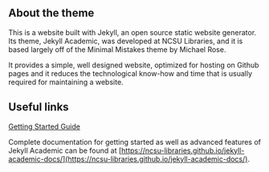 ## About the theme
This is a website built with Jekyll, an open source static website generator. Its theme, Jekyll Academic, was developed at NCSU Libraries, and it is based largely off of the Minimal Mistakes theme by Michael Rose.

It provides a simple, well designed website, optimized for hosting on Github pages and it reduces the technological know-how and time that is usually required for maintaining a website.

## Useful links
[Getting Started Guide](https://ncsu-libraries.github.io/jekyll-academic-docs/)

Complete documentation for getting started as well as advanced features of Jekyll Academic can be found at [https://ncsu-libraries.github.io/jekyll-academic-docs/](https://ncsu-libraries.github.io/jekyll-academic-docs/).
